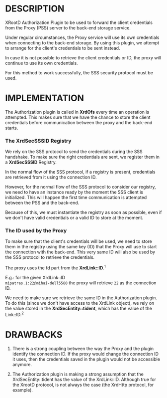 DESCRIPTION
============

XRootD Authorization Plugin to be used to forward the client credentials
from the Proxy (PSS) server to the back-end storage service.

Under regular circumstances, the Proxy service will use its own credentials
when connecting to the back-end storage. By using this plugin, we attempt
to arrange for the client's credentials to be sent instead.

In case it is not possible to retrieve the client credentials or ID,
the proxy will continue to use its own credentials.


For this method to work successfully, the SSS security protocol must be used.

IMPLEMENTATION
===============

The Authorization plugin is called in **XrdOfs** every time an operation is attempted.
This makes sure that we have the chance to store the client credentials before
communication between the proxy and the back-end starts.

### The XrdSecSSSID Registry

We rely on the SSS protocol to send the credentials during the SSS handshake.
To make sure the right credentials are sent, we register them in a **XrdSecSSSID** Registry.

In the normal flow of the SSS protocol, if a registry is present,
credentials are retrieved from it using the connection ID.

However, for the normal flow of the SSS protocol to consider our registry,
we need to have an instance ready by the moment the SSS client is initialized.
This will happen the first time communication is attempted between the PSS and the back-end.

Because of this, we must instantiate the registry as soon as possible, even if we
don't have valid credentials or a valid ID to store at the moment.

### The ID used by the Proxy

To make sure that the client's credentials will be used, we need to store them
in the registry using the same key (ID) that the Proxy will use to start
the connection with the back-end. This very same ID will also be used 
by the SSS protocol to retrieve the credentials.

The proxy uses the fd part from the **XrdLink::ID**.<sup>1</sup>

E.g.: for the given XrdLink::ID  
`mipatras.1:22@mihai-dell5580` the proxy will retrieve `22` as the connection ID.

We need to make sure we retrieve the same ID in the Authorization plugin.  
To do this (since we don't have access to the XrdLink object), we rely on the value
stored in the **XrdSecEntity::tident**, which has the value of the Link::ID.<sup>2</sup>


DRAWBACKS
==========

1. There is a strong coupling between the way the Proxy and the plugin identify
the connection ID. If the proxy would change the connection ID it uses, 
then the credentials saved in the plugin would not be accessible anymore.

2. The Authorization plugin is making a strong assumption that the 
XrdSecEntity::tident has the value of the XrdLink::ID. 
Although true for the XrootD protocol, is not always the case 
(the XrdHttp protocol, for example).
